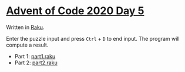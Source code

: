 # [Advent of Code 2020 Day 5](https://adventofcode.com/2020/day/5)

Written in [Raku](https://en.wikipedia.org/wiki/Raku_(programming_language)).

Enter the puzzle input and press `Ctrl` + `D` to end input. The program will compute a result.

  * Part 1: [part1.raku](part1.raku)
  * Part 2: [part2.raku](part2.raku)